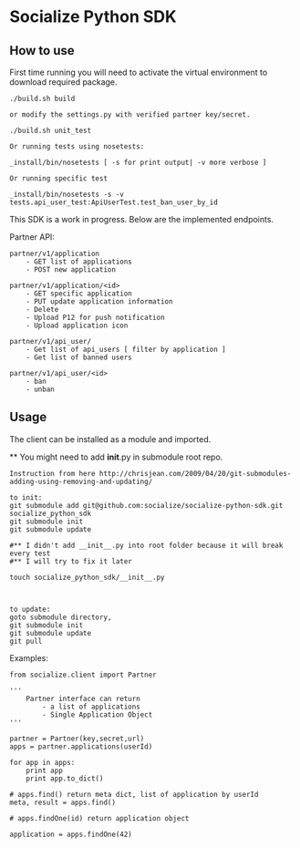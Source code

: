 Socialize Python SDK
====================

How to use
----------
     
First time running you will need to activate the virtual environment to download
required package.


    ./build.sh build

    or modify the settings.py with verified partner key/secret.

    ./build.sh unit_test

    Or running tests using nosetests:

    _install/bin/nosetests [ -s for print output| -v more verbose ]
    
    Or running specific test

    _install/bin/nosetests -s -v tests.api_user_test:ApiUserTest.test_ban_user_by_id
    
    

This SDK is a work in progress. Below are the implemented endpoints.


Partner API:

    partner/v1/application
        - GET list of applications
        - POST new application

    partner/v1/application/<id>
        - GET specific application
        - PUT update application information
        - Delete
        - Upload P12 for push notification
        - Upload application icon

    partner/v1/api_user/
        - Get list of api_users [ filter by application ]
        - Get list of banned users

    partner/v1/api_user/<id>
        - ban
        - unban


Usage
-----

The client can be installed as a module and imported.

** You might need to add __init__.py in submodule root repo.

    Instruction from here http://chrisjean.com/2009/04/20/git-submodules-adding-using-removing-and-updating/

    to init:
    git submodule add git@github.com:socialize/socialize-python-sdk.git socialize_python_sdk
    git submodule init
    git submodule update
    
    #** I didn't add __init__.py into root folder because it will break every test
    #** I will try to fix it later
    
    touch socialize_python_sdk/__init__.py

    

    to update:
    goto submodule directory, 
    git submodule init
    git submodule update
    git pull



Examples:

    
    from socialize.client import Partner
    
    '''
        Partner interface can return
            - a list of applications
            - Single Application Object
    '''

    partner = Partner(key,secret,url)  
    apps = partner.applications(userId)

    for app in apps:
        print app
        print app.to_dict()

    # apps.find() return meta dict, list of application by userId
    meta, result = apps.find()
    
    # apps.findOne(id) return application object
    
    application = apps.findOne(42)




